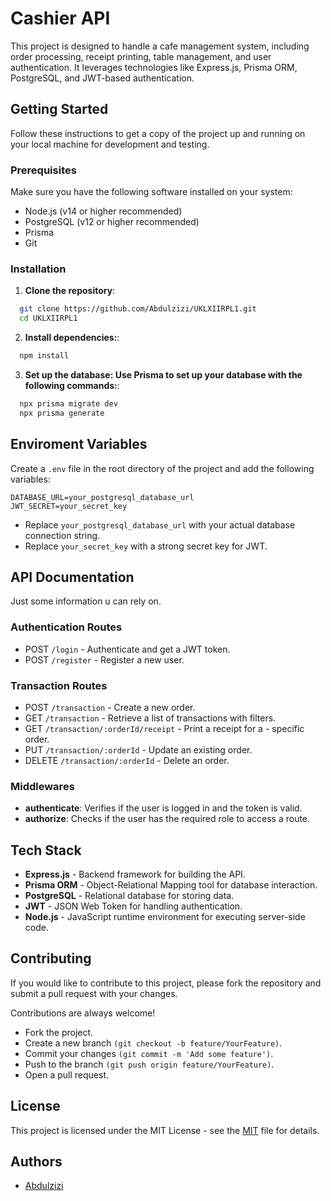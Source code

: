 
# Cashier API

This project is designed to handle a cafe management system, including order processing, receipt printing, table management, and user authentication. It leverages technologies like Express.js, Prisma ORM, PostgreSQL, and JWT-based authentication.


## Getting Started

Follow these instructions to get a copy of the project up and running on your local machine for development and testing.

### Prerequisites
Make sure you have the following software installed on your system:

- Node.js (v14 or higher recommended)
- PostgreSQL (v12 or higher recommended)
- Prisma
- Git
### Installation

1. **Clone the repository**:

```bash
  git clone https://github.com/Abdulzizi/UKLXIIRPL1.git
  cd UKLXIIRPL1
```

2. **Install dependencies:**:

```bash
  npm install
```

3. **Set up the database: Use Prisma to set up your database with the following commands:**:

```bash
  npx prisma migrate dev
  npx prisma generate
```

## Enviroment Variables
Create a `.env` file in the root directory of the project and add the following variables:

```env
DATABASE_URL=your_postgresql_database_url
JWT_SECRET=your_secret_key
```

- Replace `your_postgresql_database_url` with your actual database connection string.
- Replace `your_secret_key` with a strong secret key for JWT.

## API Documentation

Just some information u can rely on.

### **Authentication Routes**

- POST `/login` - Authenticate and get a JWT token.
- POST `/register` - Register a new user.

### **Transaction Routes**

- POST `/transaction` - Create a new order.
- GET `/transaction` - Retrieve a list of transactions with filters.
- GET `/transaction/:orderId/receipt` - Print a receipt for a - specific order.
- PUT `/transaction/:orderId` - Update an existing order.
- DELETE `/transaction/:orderId` - Delete an order.

### **Middlewares**

- **authenticate**: Verifies if the user is logged in and the token is valid.
- **authorize**: Checks if the user has the required role to access a route.

## Tech Stack

- **Express.js** - Backend framework for building the API.
- **Prisma ORM** - Object-Relational Mapping tool for database interaction.
- **PostgreSQL** - Relational database for storing data.
- **JWT** - JSON Web Token for handling authentication.
- **Node.js** - JavaScript runtime environment for executing server-side code.

## Contributing

If you would like to contribute to this project, please fork the repository and submit a pull request with your changes.

Contributions are always welcome!

-  Fork the project.
-  Create a new branch `(git checkout -b feature/YourFeature)`.
-  Commit your changes `(git commit -m 'Add some feature')`.
-  Push to the branch `(git push origin feature/YourFeature)`.
-  Open a pull request.

## License

This project is licensed under the MIT License - see the 
[MIT](https://choosealicense.com/licenses/mit/)
file for details.


## Authors

- [Abdulzizi](https://www.github.com/Abdulzizi)
